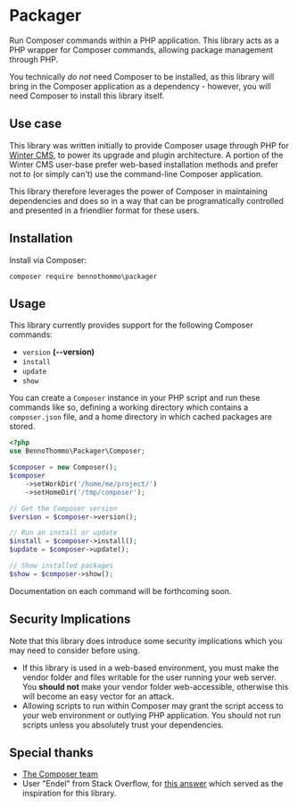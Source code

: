 # Packager

Run Composer commands within a PHP application. This library acts as a PHP wrapper for Composer commands, allowing package management through PHP.

You technically *do not* need Composer to be installed, as this library will bring in the Composer application as a dependency - however, you will need Composer to install this library itself.

## Use case

This library was written initially to provide Composer usage through PHP for [Winter CMS](https://github.com/wintercms/winter), to power
its upgrade and plugin architecture. A portion of the Winter CMS user-base prefer web-based installation methods and prefer not to (or simply can't) use the command-line Composer application.

This library therefore leverages the power of Composer in maintaining dependencies and does so in a way that can be programatically controlled and presented in a friendlier format for these users.

## Installation

Install via Composer:

```
composer require bennothommo\packager
```

## Usage

This library currently provides support for the following Composer commands:

- `version` **(--version)**
- `install`
- `update`
- `show`

You can create a `Composer` instance in your PHP script and run these commands like so, defining a working directory which contains a `composer.json` file, and a home directory in which cached packages are stored.

```php
<?php
use BennoThommo\Packager\Composer;

$composer = new Composer();
$composer
    ->setWorkDir('/home/me/project/')
    ->setHomeDir('/tmp/composer');

// Get the Composer version
$version = $composer->version();

// Run an install or update
$install = $composer->install();
$update = $composer->update();

// Show installed packages
$show = $composer->show();
```

Documentation on each command will be forthcoming soon.

## Security Implications

Note that this library does introduce some security implications which you may need to consider before using.

- If this library is used in a web-based environment, you must make the vendor folder and files writable for the user running your web server. You **should not** make your vendor folder web-accessible, otherwise this will become an easy vector for an attack.
- Allowing scripts to run within Composer may grant the script access to your web environment or outlying PHP application. You should not run scripts unless you absolutely trust your dependencies.

## Special thanks

- [The Composer team](https://getcomposer.org)
- User "Endel" from Stack Overflow, for [this answer](https://stackoverflow.com/a/25208897) which served as the inspiration for this library.
